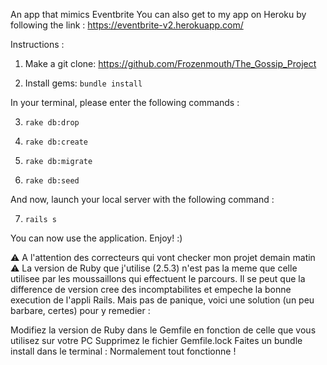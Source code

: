 An app that mimics Eventbrite 
You can also get to my app on Heroku by following the link : https://eventbrite-v2.herokuapp.com/

Instructions :

1) Make a git clone: https://github.com/Frozenmouth/The_Gossip_Project 

2) Install gems: `bundle install`

In your terminal, please enter the following commands : 

3) `rake db:drop`

4) `rake db:create`

5) `rake db:migrate`

6) `rake db:seed`

And now, launch your local server with the following command :

7) `rails s`

You can now use the application. Enjoy! :)

⚠️ A l'attention des correcteurs qui vont checker mon projet demain matin ⚠️
La version de Ruby que j'utilise (2.5.3) n'est pas la meme que celle utilisee par les moussaillons qui effectuent le parcours. Il se peut que la difference de version cree des incomptabilites et empeche la bonne execution de l'appli Rails. Mais pas de panique, voici une solution (un peu barbare, certes) pour y remedier :

Modifiez la version de Ruby dans le Gemfile en fonction de celle que vous utilisez sur votre PC
Supprimez le fichier Gemfile.lock
Faites un bundle install dans le terminal : Normalement tout fonctionne !